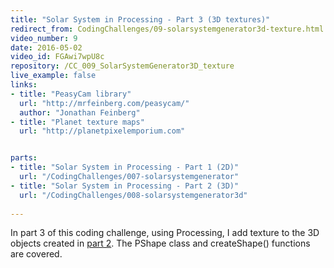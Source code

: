 ```yaml
---
title: "Solar System in Processing - Part 3 (3D textures)"
redirect_from: CodingChallenges/09-solarsystemgenerator3d-texture.html
video_number: 9
date: 2016-05-02
video_id: FGAwi7wpU8c
repository: /CC_009_SolarSystemGenerator3D_texture
live_example: false
links:
- title: "PeasyCam library"  
  url: "http://mrfeinberg.com/peasycam/"
  author: "Jonathan Feinberg"
- title: "Planet texture maps"
  url: "http://planetpixelemporium.com"


parts:
- title: "Solar System in Processing - Part 1 (2D)" 
  url: "/CodingChallenges/007-solarsystemgenerator"
- title: "Solar System in Processing - Part 2 (3D)" 
  url: "/CodingChallenges/008-solarsystemgenerator3d"
  
---
```


In part 3 of this coding challenge, using Processing, I add texture to the 3D objects created in [part 2](https://youtu.be/dncudkelNxw).  The PShape class and createShape() functions are covered.


